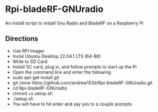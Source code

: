 # Rpi-bladeRF-GNUradio
An install script to install Gnu Radio and BladeRF on a Raspberry Pi

## Directions
* Use RPI Imager
* Instal Ubuntu Desktop 22.04.1 LTS (64-Bit)
* Write to SD Card
* Install SC card, plug in, and follow prompts to start up the Pi
* Open the command line and enter the following
* sudo apt-get install git
* git clone httos://github.com/andrew153d/Rpi-bladeRF-GNUradio.git
* cd Rpi-bladeRF-GNUradio
* chmod +x setup.sh
* ./setup.sh
* You will have to hit enter and say yes to a couple prompts

